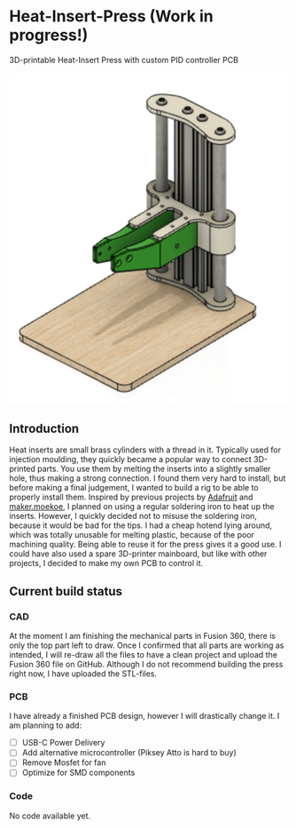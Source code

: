# Heat-Insert-Press (Work in progress!)
3D-printable Heat-Insert Press with custom PID controller PCB

![preview_image](/cad/press.png)

## Introduction
Heat inserts are small brass cylinders with a thread in it. Typically used for injection moulding, they quickly became a popular way to connect 3D-printed parts. You use them by melting the inserts into a slightly smaller hole, thus making a strong connection. 
I found them very hard to install, but before making a final judgement, I wanted to build a rig to be able to properly install them. Inspired by previous projects by [Adafruit](https://learn.adafruit.com/heat-set-rig) and [maker.moekoe](https://github.com/makermoekoe/Heat_Insert_Press), I planned on using a regular soldering iron to heat up the inserts. 
However, I quickly decided not to misuse the soldering iron, because it would be bad for the tips. I had a cheap hotend lying around, which was totally unusable for melting plastic, because of the poor machining quality. Being able to reuse it for the press gives it a good use. 
I could have also used a spare 3D-printer mainboard, but like with other projects, I decided to make my own PCB to control it. 

## Current build status
### CAD
At the moment I am finishing the mechanical parts in Fusion 360, there is only the top part left to draw. Once I confirmed that all parts are working as intended, I will re-draw all the files to have a clean project and upload the Fusion 360 file on GitHub. Although I do not recommend building the press right now, I have uploaded the STL-files. 
### PCB
I have already a finished PCB design, however I will drastically change it. I am planning to add: 
- [ ] USB-C Power Delivery
- [ ] Add alternative microcontroller (Piksey Atto is hard to buy)
- [ ] Remove Mosfet for fan
- [ ] Optimize for SMD components
### Code
No code available yet.
